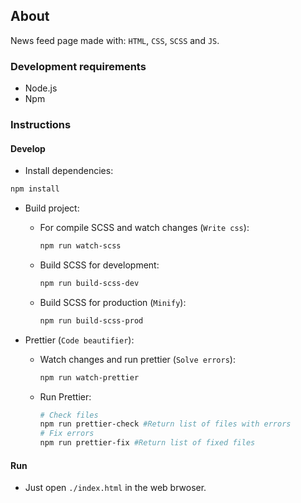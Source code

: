## About

News feed page made with: `HTML`, `CSS`, `SCSS` and `JS`.

### Development requirements

- Node.js
- Npm

### Instructions

#### Develop

- Install dependencies: 

```bash
npm install
```

- Build project:

  - For compile SCSS and watch changes (`Write css`):

    ```bash
    npm run watch-scss
    ```

  - Build SCSS for development:

    ```bash
    npm run build-scss-dev
    ```

  - Build SCSS for production (`Minify`):

    ```bash
    npm run build-scss-prod
    ```

- Prettier (`Code beautifier`):
  
  - Watch changes and run prettier (`Solve errors`):

    ```bash
    npm run watch-prettier
    ```
  
  - Run Prettier:

    ```bash
    # Check files
    npm run prettier-check #Return list of files with errors
    # Fix errors
    npm run prettier-fix #Return list of fixed files
    ```

#### Run

- Just open `./index.html` in the web brwoser.